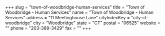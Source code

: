 +++
slug = "town-of-woodbridge-human-services"
title = "Town of Woodbridge - Human Services"
name = "Town of Woodbridge - Human Services"
address = "11 Meetinghouse Lane"
cityIndexKey = "city-ct-woodbridge"
city = "Woodbridge"
state = "CT"
postal = "06525"
website = ""
phone = "203-389-3429"
fax = ""
+++

